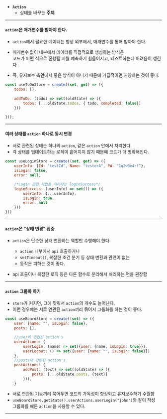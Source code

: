 

- **`Action`**
	- 상태를 바꾸는 **주체**

---

#### `action`은 매개변수를 받아야 한다.

- `action`에서 필요한 데이터는 항상 외부에서, 매개변수를 통해 받아야 한다.
- 매개변수 없이 내부에서 데이터를 직접적으로 생성하는 방식은 <br/>
	코드가 어떤 식으로 진행될 지를 예측하기 힘들어지고, 테스트하는데 어려움이 생긴다.

- 즉, 유지보수 측면에서 좋은 방식이 아니기 때문에 가급적이면 지양하는 것이 좋다.

``` js
const useToDoStore = create((set, get) => ({
	todos: [],
	
	addToDo: (todo) => set((oldState) => ({
		todos: [...oldState.todos, { todo, completed: false}]
	}))
	
}));
```

---

#### 여러 상태를 `action` 하나로 동시 변경

- 서로 관련된 상태는 하나의 `action`, 같은 `action` 안에서 처리한다.
- 각 상태를 업데이트하는 로직이 흩어지지 않기 때문에 코드가 더 명확해진다.

``` js
const useLoginStore = create((set, get) => ({
	userInfo: {Id: "testId", Name: "testerA", PW: "1q2w3e4r!"},
	isLogin: false,
	error: null,

	/*Login 관련 작업을 처리하는 loginSuccess*/
	loginSuccess: (userInfo) => set(() => ({
		userInfo: {...userInfo},
		isLogin: true,
		error: null
	}))
}))
```


---

#### `action`은 "상태 변경" 집중

- `action`은 단순한 상태 변환하는 역할만 수행해야 한다.
	- `action` 내부에서 `api` 호출하거나
	- `setTimeout()`, 복잡한 조건 분기 등 상태 변환과 관련이 없는
	- 동작은 피하는 것이 좋다.

- api 호출이나 복잡한 로직 등은 다른 함수로 분리해서 처리하는 편을 권장함

---

#### `action` 그룹화 하기

- `store`가 커지면, 그에 맞춰서 `action`의 개수도 늘어난다.
-  이런 경우에는 서로 연관된 `action`끼리 묶어서 그룹화를 하는 것이 좋다.

``` js
const useBoardStore = create((set) => ({
	user: {name: "", isLogin: false},
	posts: [],

	//user와 관련된 action's
	userActions: {
		userLogin: (name) => set({user: {name, isLogin: true}}),
		userLogout: () => set({user: {name: "", isLogin: false}})
	},
	//posts와 관련된 action's
	postActions: {
		addPost: (text) => set((oldState) => ({
			posts: [...oldState.posts, {text}]
		})),
	}
```

- 서로 연관된 기능끼리 묶어두면 코드의 가독성이 향상되고 유지보수하기 수월함
- `useBoardStore.getState().userActions.userLogin("john")`와 같이 작성 <br/>
	그룹화를 해둔 `action`을 사용할 수 있다.

---

